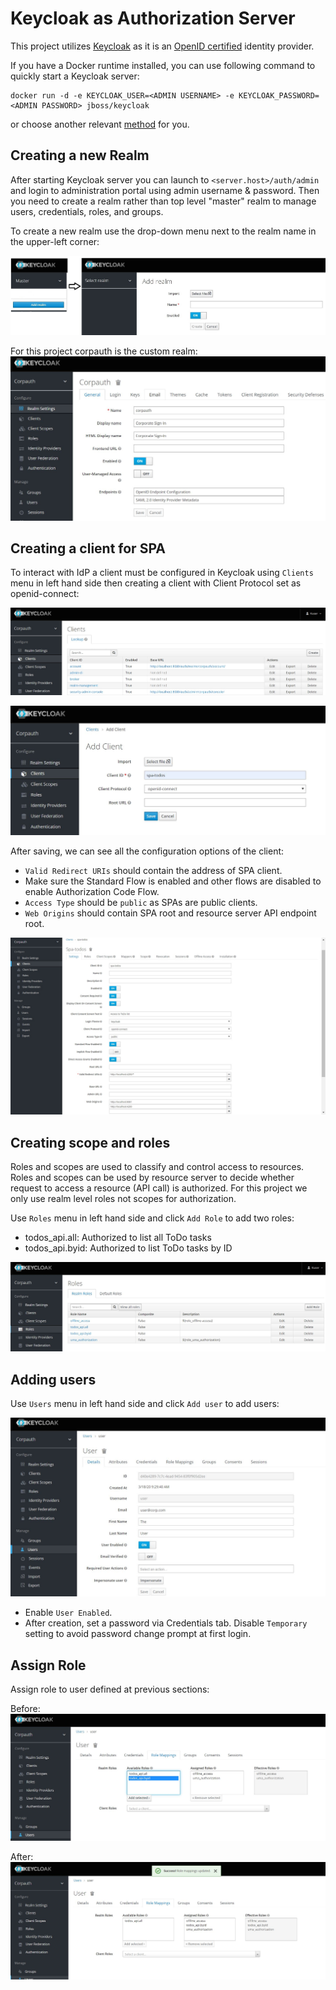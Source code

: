 # Keycloak as Authorization Server
This project utilizes [Keycloak](https://www.keycloak.org/) as it is an [OpenID certified](https://openid.net/developers/certified/) identity provider.

If you have a Docker runtime installed, you can use following command to quickly start a Keycloak server:

```
docker run -d -e KEYCLOAK_USER=<ADMIN USERNAME> -e KEYCLOAK_PASSWORD=<ADMIN PASSWORD> jboss/keycloak
```
or choose another relevant [method](https://www.keycloak.org/docs/latest/server_installation/index.html#installation) for you.

## Creating a new Realm

After starting Keycloak server you can launch to `<server.host>/auth/admin` and login to administration portal using admin username & password. Then you need to create a realm rather than top level "master" realm to manage users, credentials, roles, and groups.

To create a new realm use the drop-down menu next to the realm name in the upper-left corner:

![addrealm](../doc/images/add_realm.jpg)

For this project corpauth is the custom realm:
![corpauth](../doc/images/realm_def.jpg)

## Creating a client for SPA

To interact with IdP a client must be configured in Keycloak using `Clients` menu in left hand side then creating a client with Client Protocol set as openid-connect:

![addclient1](../doc/images/add_client_1.jpg)

![addclient2](../doc/images/add_client_2.jpg)

After saving, we can see all the configuration options of the client:
* `Valid Redirect URIs` should contain the address of SPA client.
* Make sure the Standard Flow is enabled and other flows are disabled to enable Authorization Code Flow. 
* `Access Type` should be `public` as SPAs are public clients.
* `Web Origins` should contain SPA root and resource server API endpoint root.

![addclient3](../doc/images/add_client_3.jpg)

## Creating scope and roles

Roles and scopes are used to classify and control access to resources. Roles and scopes can be used by resource server to decide whether request to access a resource (API call) is authorized. For this project we only use realm level roles not scopes for authorization.

Use `Roles` menu in left hand side and click `Add Role` to add two roles:
* todos_api.all: Authorized to list all ToDo tasks
* todos_api.byid: Authorized to list ToDo tasks by ID

![addroles](../doc/images/add_roles.jpg)

## Adding users

Use `Users` menu in left hand side and click `Add user` to add users:

![adduser](../doc/images/add_user.jpg)

* Enable `User Enabled`.
* After creation, set a password via Credentials tab. Disable `Temporary` setting to avoid password change prompt at first login.

## Assign Role

Assign role to user defined at previous sections:

Before:
![assignrole1](../doc/images/assign_role_1.jpg)

After:
![assignrole2](../doc/images/assign_role_2.jpg)




